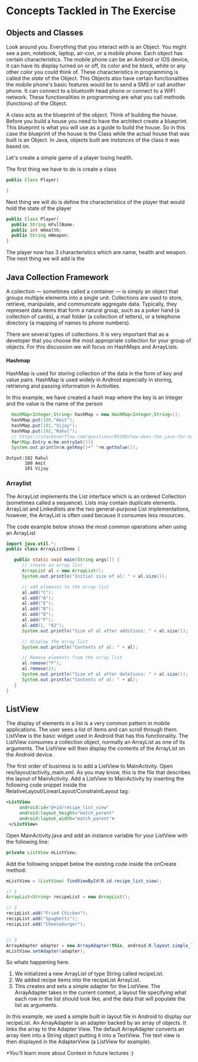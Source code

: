 # Concepts Tackled in The Exercise

## Objects and Classes

Look around you. Everything that you interact with is an Object. You might see a pen, notebook, laptop, air-con, or a mobile phone. Each object has certain characteristics. The mobile phone can be an Android or IOS device, it can have its display turned on or off, its color and be black, white or any other color you could think of. These characteristics in programming is called the *state* of the Object.  This Objects also have certain functionalities the mobile phone's basic features would be to send a SMS or call another phone. It can connect to a bluetooth head phone or connect to a WIFI network. These functionalities in programming are what you call methods (functions) of the Object.

A class acts as the blueprint of the object. Think of building the house. Before you build a house you need to have the architect create a blueprint. This blueprint is what you will use as a guide to build the house. So in this case the blueprint of the house is the Class while the actual house that was built is an Object. In Java, objects built are *instances* of the class it was based on.


Let's create a simple game of a player losing health.

The first thing we have to do is create a class
```java
public Class Player{

}
```
Next thing we will do is define the characteristics of the player that would hold the state of the player

```java
public Class Player{
  public String mFullName;
  public int mHealth;
  public String mWeapon;
}
```

The player now has 3 characteristics which are name, health and weapon. The next thing we will add is the




## Java Collection Framework
A collection — sometimes called a container — is simply an object that groups multiple elements into a single unit. Collections are used to store, retrieve, manipulate, and communicate aggregate data. Typically, they represent data items that form a natural group, such as a poker hand (a collection of cards), a mail folder (a collection of letters), or a telephone directory (a mapping of names to phone numbers).

There are several types of collections. It is very important that as a developer that you choose the most appropriate collection for your group of objects. For this discussion we will focus on HashMaps and ArrayLists.

#### Hashmap
HashMap is used for storing collection of the data in the form of key and value pairs. HashMap is used widely in Android especially in storing, retrieivng and passing information in Activities.

In this example, we have created a hash map where the key is an Integer and the value is the name of the person
```java
  HashMap<Integer,String> hashMap = new HashMap<Integer,String>();  
  hashMap.put(100,"Amit");  
  hashMap.put(101,"Vijay");  
  hashMap.put(102,"Rahul");
  // https://stackoverflow.com/questions/85190/how-does-the-java-for-each-loop-work
  for(Map.Entry m:hm.entrySet()){  
  System.out.println(m.getKey()+" "+m.getValue());  
```
```
Output:102 Rahul
       100 Amit
       101 Vijay
```
### Arraylist
The ArrayList implements the List interface which is an ordered Collection (sometimes called a sequence). Lists may contain duplicate elements. ArrayList and Linkedlists are the two general-purpose List implementations, however, the ArrayList is often used because it consumes less resources.

The code example below shows the most common operations when using an ArrayList
```java
import java.util.*;
public class ArrayListDemo {

   public static void main(String args[]) {
      // create an array list
      ArrayList al = new ArrayList();
      System.out.println("Initial size of al: " + al.size());

      // add elements to the array list
      al.add("C");
      al.add("A");
      al.add("E");
      al.add("B");
      al.add("D");
      al.add("F");
      al.add(1, "A2");
      System.out.println("Size of al after additions: " + al.size());

      // display the array list
      System.out.println("Contents of al: " + al);

      // Remove elements from the array list
      al.remove("F");
      al.remove(2);
      System.out.println("Size of al after deletions: " + al.size());
      System.out.println("Contents of al: " + al);
   }
}
```

## ListView
The display of elements in a list is a very common pattern in mobile applications. The user sees a list of items and can scroll through them. ListView is the basic widget used in Android that has this functionality. The ListView consumes a collection object, normally an ArrayList as one of its arguments. The ListView will then display the contents of the ArrayList on the Android device.

The first order of business is to add a ListView to MainActivity.
Open res/layout/activity_main.xml. As you may know, this is the file that describes the layout of MainActivity. Add a ListView to MainActivity by inserting the following code snippet inside the RelativeLayout/LinearLayout/ConstraintLayout tag:

```xml
<ListView
     android:id="@+id/recipe_list_view"
     android:layout_height="match_parent"
     android:layout_width="match_parent">
 </ListView>
 ```

 Open MainActivity.java and add an instance variable for your ListView with the following line:

```java
private ListView mListView;
```

Add the following snippet below the existing code inside the onCreate method:

```java
mListView = (ListView) findViewById(R.id.recipe_list_view);

// 1
ArrayList<String> recipeList = new ArrayList();

// 2
recipList.add("Fried Chicken");
recipList.add("Spaghetti");
recipList.add("Cheeseburger");


// 3
ArrayAdapter adapter = new ArrayAdapter(this, android.R.layout.simple_list_item_1, recipList);
mListView.setAdapter(adapter);
```

So whats happening here.
1. We initialized a new ArrayList of type String called recipeList.
2. We added recipe items into the recipeList ArrayList.
3. This creates and sets a simple adapter for the ListView. The ArrayAdapter takes in the current context, a layout file specifying what each row in the list should look like, and the data that will populate the list as arguments.

In this example, we used a simple built in layout file in Android to display our recipeList.
An ArrayAdapter is an adapter backed by an array of objects. It links the array to the Adapter View.
The default ArrayAdapter converts an array item into a String object putting it into a TextView. The text view is then displayed in the AdapterView (a ListView for example).

*You'll learn more about Context in future lectures :)
